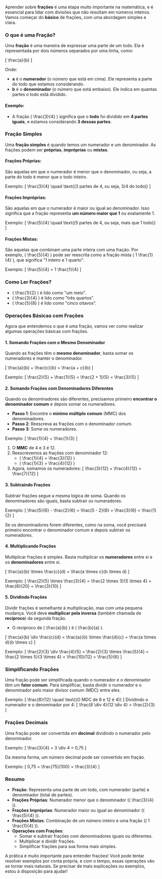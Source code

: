 Aprender sobre **frações** é uma etapa muito importante na matemática, e é essencial para lidar com divisões que não resultam em números inteiros. Vamos começar do **básico** de frações, com uma abordagem simples e clara.

### **O que é uma Fração?**
Uma **fração** é uma maneira de expressar uma parte de um todo. Ela é representada por dois números separados por uma linha, como:

\[
\frac{a}{b}
\]

Onde:
- **a** é o **numerador** (o número que está em cima). Ele representa a parte do todo que estamos considerando.
- **b** é o **denominador** (o número que está embaixo). Ele indica em quantas partes o todo está dividido.

#### Exemplo:
- A fração \( \frac{3}{4} \) significa que o **todo** foi dividido em **4 partes iguais**, e estamos considerando **3 dessas partes**.
  
### **Fração Simples**
Uma **fração simples** é quando temos um numerador e um denominador. As frações podem ser **próprias**, **impróprias** ou **mistas**.

#### **Frações Próprias**:
São aquelas em que o numerador é menor que o denominador, ou seja, a parte do todo é menor que o todo inteiro.

Exemplo:
\[
\frac{3}{4} \quad \text{(3 partes de 4, ou seja, 3/4 do todo)}
\]

#### **Frações Impróprias**:
São aquelas em que o numerador é maior ou igual ao denominador. Isso significa que a fração representa **um número maior que 1** ou exatamente 1.

Exemplo:
\[
\frac{5}{4} \quad \text{(5 partes de 4, ou seja, mais que 1 todo)}
\]

#### **Frações Mistas**:
São aquelas que combinam uma parte inteira com uma fração. Por exemplo, \( \frac{5}{4} \) pode ser reescrita como a fração mista \( 1 \frac{1}{4} \), que significa "1 inteiro e 1 quarto".

Exemplo:
\[
\frac{5}{4} = 1 \frac{1}{4}
\]

### **Como Ler Frações?**
- \( \frac{1}{2} \) é lido como "um meio".
- \( \frac{3}{4} \) é lido como "três quartos".
- \( \frac{5}{8} \) é lido como "cinco oitavos".

### **Operações Básicas com Frações**

Agora que entendemos o que é uma fração, vamos ver como realizar algumas operações básicas com frações.

#### **1. Somando Frações com o Mesmo Denominador**
Quando as frações têm o **mesmo denominador**, basta somar os numeradores e manter o denominador.

\[
\frac{a}{b} + \frac{c}{b} = \frac{a + c}{b}
\]

Exemplo:
\[
\frac{2}{5} + \frac{1}{5} = \frac{2 + 1}{5} = \frac{3}{5}
\]

#### **2. Somando Frações com Denominadores Diferentes**
Quando os denominadores são diferentes, precisamos primeiro **encontrar o denominador comum** e depois somar os numeradores.

- **Passo 1**: Encontre o **mínimo múltiplo comum** (MMC) dos denominadores.
- **Passo 2**: Reescreva as frações com o denominador comum.
- **Passo 3**: Some os numeradores.

Exemplo:
\[
\frac{1}{4} + \frac{1}{3}
\]
1. O **MMC** de 4 e 3 é 12.
2. Reescrevemos as frações com denominador 12:
   - \( \frac{1}{4} = \frac{3}{12} \)
   - \( \frac{1}{3} = \frac{4}{12} \)
3. Agora, somamos os numeradores:
\[
\frac{3}{12} + \frac{4}{12} = \frac{7}{12}
\]

#### **3. Subtraindo Frações**
Subtrair frações segue a mesma lógica de soma. Quando os denominadores são iguais, basta subtrair os numeradores.

Exemplo:
\[
\frac{5}{6} - \frac{2}{6} = \frac{5 - 2}{6} = \frac{3}{6} = \frac{1}{2}
\]

Se os denominadores forem diferentes, como na soma, você precisará primeiro encontrar o denominador comum e depois subtrair os numeradores.

#### **4. Multiplicando Frações**
Multiplicar frações é simples. Basta multiplicar os **numeradores** entre si e os **denominadores** entre si.

\[
\frac{a}{b} \times \frac{c}{d} = \frac{a \times c}{b \times d}
\]

Exemplo:
\[
\frac{2}{5} \times \frac{3}{4} = \frac{2 \times 3}{5 \times 4} = \frac{6}{20} = \frac{3}{10}
\]

#### **5. Dividindo Frações**
Dividir frações é semelhante à multiplicação, mas com uma pequena mudança. Você deve **multiplicar pela inversa** (também chamada de **recíproco**) da segunda fração.

- O recíproco de \( \frac{a}{b} \) é \( \frac{b}{a} \).

\[
\frac{a}{b} \div \frac{c}{d} = \frac{a}{b} \times \frac{d}{c} = \frac{a \times d}{b \times c}
\]

Exemplo:
\[
\frac{2}{3} \div \frac{4}{5} = \frac{2}{3} \times \frac{5}{4} = \frac{2 \times 5}{3 \times 4} = \frac{10}{12} = \frac{5}{6}
\]

### **Simplificando Frações**
Uma fração pode ser simplificada quando o numerador e o denominador têm um **fator comum**. Para simplificar, basta dividir o numerador e o denominador pelo maior divisor comum (MDC) entre eles.

Exemplo:
\[
\frac{8}{12} \quad \text{(O MDC de 8 e 12 é 4)}
\]
Dividindo o numerador e o denominador por 4:
\[
\frac{8 \div 4}{12 \div 4} = \frac{2}{3}
\]

### **Frações Decimais**
Uma fração pode ser convertida em **decimal** dividindo o numerador pelo denominador.

Exemplo:
\[
\frac{3}{4} = 3 \div 4 = 0,75
\]

Da mesma forma, um número decimal pode ser convertido em fração.

Exemplo:
\[
0,75 = \frac{75}{100} = \frac{3}{4}
\]

### **Resumo**

- **Fração**: Representa uma parte de um todo, com numerador (parte) e denominador (total de partes).
- **Frações Próprias**: Numerador menor que o denominador (\( \frac{3}{4} \)).
- **Frações Impróprias**: Numerador maior ou igual ao denominador (\( \frac{5}{4} \)).
- **Frações Mistas**: Combinação de um número inteiro e uma fração (\( 1 \frac{1}{4} \)).
- **Operações com Frações**:
  - Somar e subtrair frações com denominadores iguais ou diferentes.
  - Multiplicar e dividir frações.
  - Simplificar frações para sua forma mais simples.

A prática é muito importante para entender frações! Você pode tentar resolver exemplos por conta própria, e com o tempo, essas operações vão se tornar mais naturais. Se precisar de mais explicações ou exemplos, estou à disposição para ajudar!
